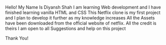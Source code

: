 Hello! My Name Is Diyansh Shah
I am learning Web development and I have finished learning vanilla HTML and CSS
This Netflix clone is my first project and I plan to develop it further as my knowledge increases
All the Assets have been downloaded from the official website of netflix. All the credit is theirs
I am open to all Suggestions and help on this project


Thank You!
